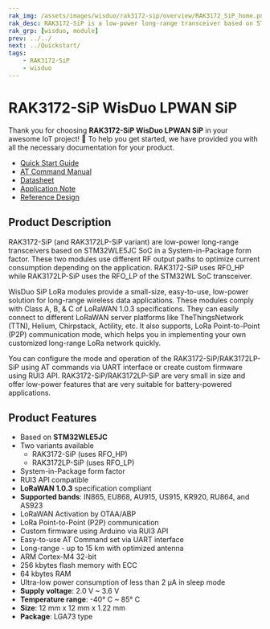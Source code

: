 ```yaml
---
rak_img: /assets/images/wisduo/rak3172-sip/overview/RAK3172_SiP_home.png
rak_desc: RAK3172-SiP is a low-power long-range transceiver based on STM32WLE5JC SoC in a System-in-Package form factor. It provides an easy-to-use, small-size, low-power solution for long-range wireless data applications.
rak_grp: [wisduo, module]
prev: ../../
next: ../Quickstart/
tags:
    - RAK3172-SiP
    - wisduo
---
```


# RAK3172-SiP WisDuo LPWAN SiP
Thank you for choosing **RAK3172-SiP WisDuo LPWAN SiP** in your awesome IoT project! 🎉 To help you get started, we have provided you with all the necessary documentation for your product.

* [Quick Start Guide](/Product-Categories/WisDuo/RAK3172-SiP/Quickstart/)
* [AT Command Manual](/Product-Categories/WisDuo/RAK3172-SiP/AT-Command-Manual/)
* [Datasheet](/Product-Categories/WisDuo/RAK3172-SiP/Datasheet/)
* [Application Note](/Product-Categories/WisDuo/RAK3172-SiP/Application-Note/)
* [Reference Design](https://docs.rakwireless.com/Product-Categories/WisDuo/RAK3272-SiP-Breakout-Board/Datasheet/#schematic-diagram)

## Product Description

RAK3172-SiP (and RAK3172LP-SiP variant) are low-power long-range transceivers based on STM32WLE5JC SoC in a System-in-Package form factor. These two modules use different RF output paths to optimize current consumption depending on the application. RAK3172-SiP uses RFO_HP while RAK3172LP-SiP uses the RFO_LP of the STM32WL SoC transceiver.

WisDuo SiP LoRa modules provide a small-size, easy-to-use, low-power solution for long-range wireless data applications. These modules comply with Class A, B, & C of LoRaWAN 1.0.3 specifications. They can easily connect to different LoRaWAN server platforms like TheThingsNetwork (TTN), Helium, Chirpstack, Actility, etc. It also supports, LoRa Point-to-Point (P2P) communication mode, which helps you in implementing your own customized long-range LoRa network quickly.

You can configure the mode and operation of the RAK3172-SiP/RAK3172LP-SiP using AT commands via UART interface or create custom firmware using RUI3 API. RAK3172-SiP/RAK3172LP-SiP are very small in size and offer low-power features that are very suitable for battery-powered applications.

## Product Features

- Based on **STM32WLE5JC**
- Two variants available
    - RAK3172-SiP (uses RFO_HP)
    - RAK3172LP-SiP (uses RFO_LP)
- System-in-Package form factor
- RUI3 API compatible
- **LoRaWAN 1.0.3** specification compliant
- **Supported bands**: IN865, EU868, AU915, US915, KR920, RU864, and AS923
- LoRaWAN Activation by OTAA/ABP
- LoRa Point-to-Point (P2P) communication
- Custom firmware using Arduino via RUI3 API
- Easy-to-use AT Command set via UART interface
- Long-range - up to 15&nbsp;km with optimized antenna
- ARM Cortex-M4 32-bit
- 256&nbsp;kbytes flash memory with ECC
- 64&nbsp;kbytes RAM
- Ultra-low power consumption of less than 2&nbsp;μA in sleep mode
- **Supply voltage**: 2.0&nbsp;V ~ 3.6&nbsp;V
- **Temperature range**: -40°&nbsp;C ~ 85°&nbsp;C
- **Size**: 12&nbsp;mm x 12&nbsp;mm x 1.22&nbsp;mm
- **Package**: LGA73 type
